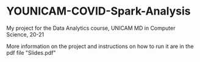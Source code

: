 # YOUNICAM-COVID-Spark-Analysis
My project for the Data Analytics course, UNICAM MD in Computer Science, 20-21

More information on the project and instructions on how to run it are in the pdf file "Slides.pdf"
